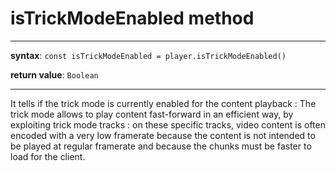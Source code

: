 # isTrickModeEnabled method

---

**syntax**: `const isTrickModeEnabled = player.isTrickModeEnabled()`

**return value**: `Boolean`

---

It tells if the trick mode is currently enabled for the content playback :
The trick mode allows to play content fast-forward in an efficient way, by
exploiting trick mode tracks : on these specific tracks, video content is often
encoded with a very low framerate because the content is not intended to be
played at regular framerate and because the chunks must be faster to load for
the client.
